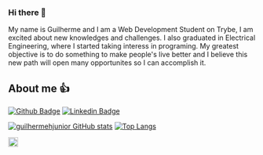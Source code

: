 ### Hi there 👋

My name is Guilherme and I am a Web Development Student on Trybe, I am excited about new knowledges and challenges. I also graduated in Electrical Engineering, where I started taking interess in programing.
My greatest objective is to do something to make people's live better and I believe this new path will open many opportunites so I can accomplish it.

## About me 👍

[![Github Badge](https://img.shields.io/badge/-Github-000?style=flat-square&logo=Github&logoColor=white&link=https://github.com/guilhermehjunior)](https://github.com/guilhermehjunior) [![Linkedin Badge](https://img.shields.io/badge/-LinkedIn-blue?style=flat-square&logo=Linkedin&logoColor=white&link=https://www.linkedin.com/in/guilherme-hermenegildo-junior/)]( https://www.linkedin.com/in/guilherme-hermenegildo-junior/)

[![guilhermehjunior GitHub stats](https://github-readme-stats.vercel.app/api?username=guilhermehjunior)](https://github.com/guilhermehjunior/github-readme-stats) [![Top Langs](https://github-readme-stats.vercel.app/api/top-langs/?username=guilhermehjunior&layout=compact)](https://github.com/guilhermehjunior/github-readme-stats)


<code><img height="20" src="https://img.shields.io/badge/Java-ED8B00?style=for-the-badge&logo=java&logoColor=white"></code>



